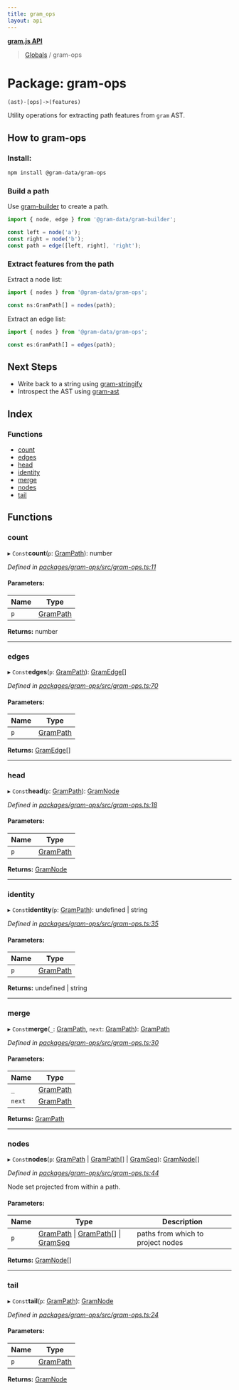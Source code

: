 ```yaml
---
title: gram_ops
layout: api
---
```


**[gram.js API](../README.md)**

> [Globals](../globals.md) / gram-ops

# Package: gram-ops

`(ast)-[ops]->(features)`

Utility operations for extracting path features from `gram` AST.

## How to gram-ops

### Install:

``` bash
npm install @gram-data/gram-ops
```

### Build a path 

Use [gram-builder](gram_builder.md) to create a path. 

``` TypeScript
import { node, edge } from '@gram-data/gram-builder';

const left = node('a');
const right = node('b');
const path = edge([left, right], 'right');
```

### Extract features from the path

Extract a node list:

``` TypeScript
import { nodes } from '@gram-data/gram-ops';

const ns:GramPath[] = nodes(path); 
```

Extract an edge list:

``` TypeScript
import { nodes } from '@gram-data/gram-ops';

const es:GramPath[] = edges(path); 
```

## Next Steps

- Write back to a string using [gram-stringify](gram_stringify.md)
- Introspect the AST using [gram-ast](gram_ast.md)

## Index

### Functions

* [count](gram_ops.md#count)
* [edges](gram_ops.md#edges)
* [head](gram_ops.md#head)
* [identity](gram_ops.md#identity)
* [merge](gram_ops.md#merge)
* [nodes](gram_ops.md#nodes)
* [tail](gram_ops.md#tail)

## Functions

### count

▸ `Const`**count**(`p`: [GramPath](../interfaces/gram_ast.grampath.md)): number

*Defined in [packages/gram-ops/src/gram-ops.ts:11](https://github.com/gram-data/gram-js/blob/4edc28f/packages/gram-ops/src/gram-ops.ts#L11)*

#### Parameters:

Name | Type |
------ | ------ |
`p` | [GramPath](../interfaces/gram_ast.grampath.md) |

**Returns:** number

___

### edges

▸ `Const`**edges**(`p`: [GramPath](../interfaces/gram_ast.grampath.md)): [GramEdge](../interfaces/gram_ast.gramedge.md)[]

*Defined in [packages/gram-ops/src/gram-ops.ts:70](https://github.com/gram-data/gram-js/blob/4edc28f/packages/gram-ops/src/gram-ops.ts#L70)*

#### Parameters:

Name | Type |
------ | ------ |
`p` | [GramPath](../interfaces/gram_ast.grampath.md) |

**Returns:** [GramEdge](../interfaces/gram_ast.gramedge.md)[]

___

### head

▸ `Const`**head**(`p`: [GramPath](../interfaces/gram_ast.grampath.md)): [GramNode](../interfaces/gram_ast.gramnode.md)

*Defined in [packages/gram-ops/src/gram-ops.ts:18](https://github.com/gram-data/gram-js/blob/4edc28f/packages/gram-ops/src/gram-ops.ts#L18)*

#### Parameters:

Name | Type |
------ | ------ |
`p` | [GramPath](../interfaces/gram_ast.grampath.md) |

**Returns:** [GramNode](../interfaces/gram_ast.gramnode.md)

___

### identity

▸ `Const`**identity**(`p`: [GramPath](../interfaces/gram_ast.grampath.md)): undefined \| string

*Defined in [packages/gram-ops/src/gram-ops.ts:35](https://github.com/gram-data/gram-js/blob/4edc28f/packages/gram-ops/src/gram-ops.ts#L35)*

#### Parameters:

Name | Type |
------ | ------ |
`p` | [GramPath](../interfaces/gram_ast.grampath.md) |

**Returns:** undefined \| string

___

### merge

▸ `Const`**merge**(`_`: [GramPath](../interfaces/gram_ast.grampath.md), `next`: [GramPath](../interfaces/gram_ast.grampath.md)): [GramPath](../interfaces/gram_ast.grampath.md)

*Defined in [packages/gram-ops/src/gram-ops.ts:30](https://github.com/gram-data/gram-js/blob/4edc28f/packages/gram-ops/src/gram-ops.ts#L30)*

#### Parameters:

Name | Type |
------ | ------ |
`_` | [GramPath](../interfaces/gram_ast.grampath.md) |
`next` | [GramPath](../interfaces/gram_ast.grampath.md) |

**Returns:** [GramPath](../interfaces/gram_ast.grampath.md)

___

### nodes

▸ `Const`**nodes**(`p`: [GramPath](../interfaces/gram_ast.grampath.md) \| [GramPath](../interfaces/gram_ast.grampath.md)[] \| [GramSeq](../interfaces/gram_ast.gramseq.md)): [GramNode](../interfaces/gram_ast.gramnode.md)[]

*Defined in [packages/gram-ops/src/gram-ops.ts:44](https://github.com/gram-data/gram-js/blob/4edc28f/packages/gram-ops/src/gram-ops.ts#L44)*

Node set projected from within a path.

#### Parameters:

Name | Type | Description |
------ | ------ | ------ |
`p` | [GramPath](../interfaces/gram_ast.grampath.md) \| [GramPath](../interfaces/gram_ast.grampath.md)[] \| [GramSeq](../interfaces/gram_ast.gramseq.md) | paths from which to project nodes  |

**Returns:** [GramNode](../interfaces/gram_ast.gramnode.md)[]

___

### tail

▸ `Const`**tail**(`p`: [GramPath](../interfaces/gram_ast.grampath.md)): [GramNode](../interfaces/gram_ast.gramnode.md)

*Defined in [packages/gram-ops/src/gram-ops.ts:24](https://github.com/gram-data/gram-js/blob/4edc28f/packages/gram-ops/src/gram-ops.ts#L24)*

#### Parameters:

Name | Type |
------ | ------ |
`p` | [GramPath](../interfaces/gram_ast.grampath.md) |

**Returns:** [GramNode](../interfaces/gram_ast.gramnode.md)
